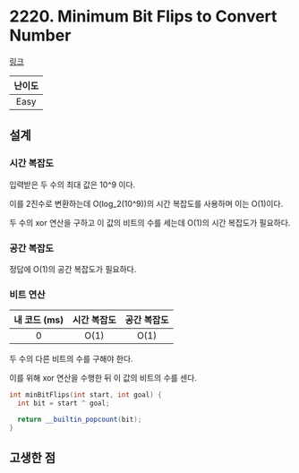 # 2220. Minimum Bit Flips to Convert Number

[링크](https://leetcode.com/problems/minimum-bit-flips-to-convert-number/description/)

| 난이도 |
| :----: |
|  Easy  |

## 설계

### 시간 복잡도

입력받은 두 수의 최대 값은 10^9 이다.

이를 2진수로 변환하는데 O(log_2(10^9))의 시간 복잡도를 사용하며 이는 O(1)이다.

두 수의 xor 연산을 구하고 이 값의 비트의 수를 세는데 O(1)의 시간 복잡도가 필요하다.

### 공간 복잡도

정답에 O(1)의 공간 복잡도가 필요하다.

### 비트 연산

| 내 코드 (ms) | 시간 복잡도 | 공간 복잡도 |
| :----------: | :---------: | :---------: |
|      0       |    O(1)     |    O(1)     |

두 수의 다른 비트의 수를 구해야 한다.

이를 위해 xor 연산을 수행한 뒤 이 값의 비트의 수를 센다.

```cpp
int minBitFlips(int start, int goal) {
  int bit = start ^ goal;

  return __builtin_popcount(bit);
}
```

## 고생한 점

